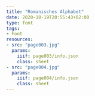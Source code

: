 ```yaml
---
title: "Romanisches Alphabet"
date: 2020-10-19T20:55:43+02:00
type: font
tags:
- Font
resources:
- src: "page003.jpg"
  params:
    iiif: page003/info.json
    class: sheet
- src: "page004.jpg"
  params:
    iiif: page004/info.json
    class: sheet
---
```

